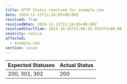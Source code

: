 ```yaml
---
title: HTTP Status resolved for example.com
date: 2024-11-11T11:24:03+00:00Z
resolved: True
resolvedWhen: 2024-11-11T11:24:03+00:00Z
resolvedStartTime: 2024-10-25T21:09:43.191474+00:00
severity: notice
affected:
  - example.com
section: issue
---
```


| Expected Statuses | Actual Status  |
|-------------------|----------------|
| 200, 301, 302 | 200 |
